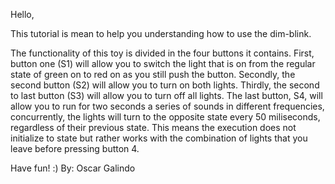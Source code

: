 Hello,

This tutorial is mean to help you understanding how to use the dim-blink.

The functionality of this toy is divided in the four buttons it
contains. First, button one (S1) will allow you to switch the light that is on from
the regular state of green on to red on as you still push the
button. Secondly, the second button (S2) will allow you to turn on both
lights. Thirdly, the second to last button (S3) will allow you to turn off all
lights. The last button, S4, will allow you to run for two seconds a series of
sounds in different frequencies, concurrently, the lights will turn to the
opposite state every 50 miliseconds, regardless of their previous state. This
means the execution does not initialize to state but rather works with the
combination of lights that you leave before pressing button 4.  

Have fun! :)
By: Oscar Galindo
